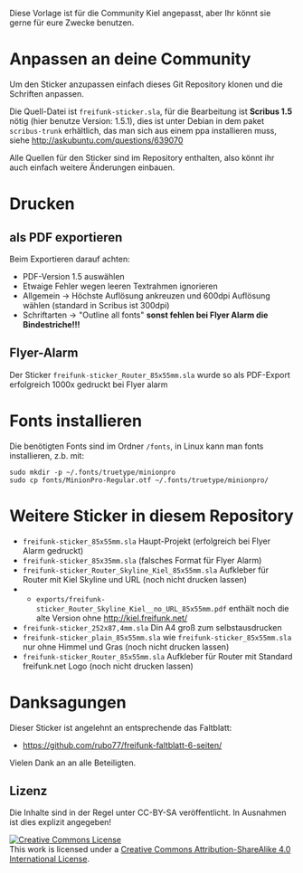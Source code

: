 Diese Vorlage ist für die Community Kiel angepasst, aber Ihr könnt sie gerne für eure Zwecke benutzen.

# Anpassen an deine Community
Um den Sticker anzupassen einfach dieses Git Repository klonen und die Schriften anpassen. 

Die Quell-Datei ist `freifunk-sticker.sla`, für die Bearbeitung ist **Scribus 1.5** nötig (hier benutze Version: 1.5.1), dies ist unter Debian in dem paket `scribus-trunk` erhältlich, das man sich aus einem ppa installieren muss, siehe http://askubuntu.com/questions/639070

Alle Quellen für den Sticker sind im Repository enthalten, also könnt ihr auch einfach weitere Änderungen einbauen.

# Drucken

## als PDF exportieren
Beim Exportieren darauf achten:
* PDF-Version 1.5 auswählen
* Etwaige Fehler wegen leeren Textrahmen ignorieren
* Allgemein -> Höchste Auflösung ankreuzen und 600dpi Auflösung wählen (standard in Scribus ist 300dpi)
* Schriftarten -> "Outline all fonts" **sonst fehlen bei Flyer Alarm die Bindestriche!!!**

## Flyer-Alarm
Der Sticker `freifunk-sticker_Router_85x55mm.sla` wurde so als PDF-Export erfolgreich 1000x gedruckt bei Flyer alarm

# Fonts installieren
Die benötigten Fonts sind im Ordner `/fonts`, in Linux kann man fonts installieren, z.b. mit:

	sudo mkdir -p ~/.fonts/truetype/minionpro
	sudo cp fonts/MinionPro-Regular.otf ~/.fonts/truetype/minionpro/

# Weitere Sticker in diesem Repository

* `freifunk-sticker_85x55mm.sla` Haupt-Projekt (erfolgreich bei Flyer Alarm gedruckt)
* `freifunk-sticker_85x35mm.sla` (falsches Format für Flyer Alarm)
* `freifunk-sticker_Router_Skyline_Kiel_85x55mm.sla` Aufkleber für Router mit Kiel Skyline und URL (noch nicht drucken lassen)
* * `exports/freifunk-sticker_Router_Skyline_Kiel__no_URL_85x55mm.pdf` enthält noch die alte Version ohne http://kiel.freifunk.net/
* `freifunk-sticker_252x87,4mm.sla` Din A4 groß zum selbstausdrucken
* `freifunk-sticker_plain_85x55mm.sla` wie `freifunk-sticker_85x55mm.sla` nur ohne Himmel und Gras (noch nicht drucken lassen)
* `freifunk-sticker_Router_85x55mm.sla` Aufkleber für Router mit Standard freifunk.net Logo (noch nicht drucken lassen)

# Danksagungen
Dieser Sticker ist angelehnt an entsprechende das Faltblatt:

 * https://github.com/rubo77/freifunk-faltblatt-6-seiten/
 
Vielen Dank an an alle Beteiligten.
 
Lizenz
------
Die Inhalte sind in der Regel unter CC-BY-SA veröffentlicht. In Ausnahmen ist dies explizit angegeben!

<a rel="license" href="http://creativecommons.org/licenses/by-sa/4.0/"><img alt="Creative Commons License" style="border-width:0" src="https://i.creativecommons.org/l/by-sa/4.0/88x31.png" /></a><br />This work is licensed under a <a rel="license" href="http://creativecommons.org/licenses/by-sa/4.0/">Creative Commons Attribution-ShareAlike 4.0 International License</a>.

